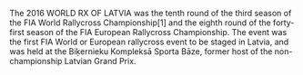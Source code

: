 The 2016 WORLD RX OF LATVIA was the tenth round of the third season of the FIA World Rallycross Championship[1] and the eighth round of the forty-first season of the FIA European Rallycross Championship. The event was the first FIA World or European rallycross event to be staged in Latvia, and was held at the Biķernieku Kompleksā Sporta Bāze, former host of the non-championship Latvian Grand Prix.
